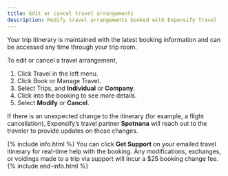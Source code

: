 ```yaml
---
title: Edit or cancel travel arrangements
description: Modify travel arrangements booked with Expensify Travel
---
```


Your trip itinerary is maintained with the latest booking information and can be accessed any time through your trip room.

To edit or cancel a travel arrangement,
1. Click Travel in the left menu.  
2. Click Book or Manage Travel.  
3. Select Trips, and **Individual** or **Company**. 
4. Click into the booking to see more details. 
5. Select **Modify** or **Cancel**. 

If there is an unexpected change to the itinerary (for example, a flight cancellation), Expensify’s travel partner **Spotnana** will reach out to the traveler to provide updates on those changes. 

{% include info.html %}
You can click **Get Support** on your emailed travel itinerary for real-time help with the booking. Any modifications, exchanges, or voidings made to a trip via support will incur a $25 booking change fee.
{% include end-info.html %}
